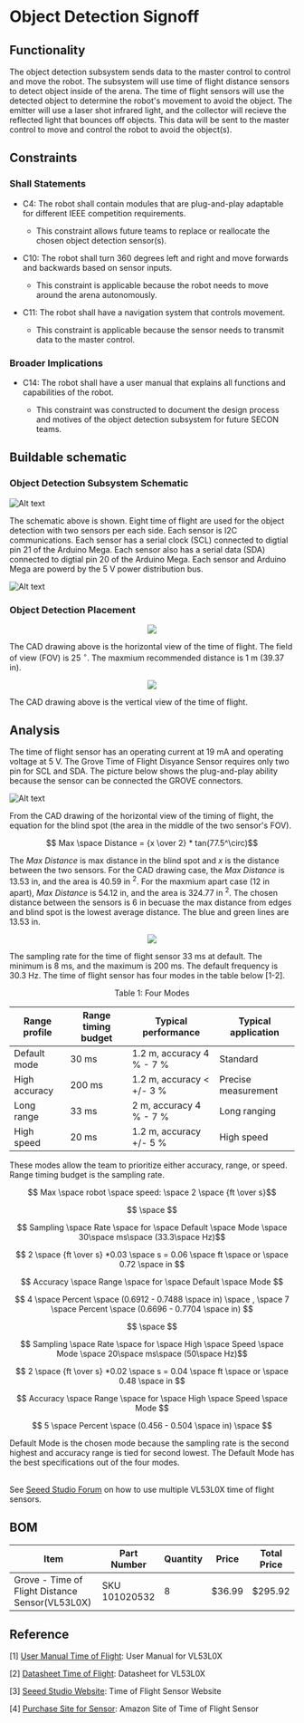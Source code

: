 # Object Detection Signoff

## Functionality

The object detection subsystem sends data to the master control  to control and move the robot. The subsystem will use time of flight distance sensors to detect object inside of the arena. The time of flight sensors will use the detected object to determine the robot's movement to avoid the object. The emitter will use a laser shot infrared light, and the collector will recieve the reflected light that bounces off objects. This data will be sent to the master control to move and control the robot to avoid the object(s).

## Constraints
### Shall Statements

* C4: The robot shall contain modules that are plug-and-play adaptable for different IEEE competition requirements. 

    * This constraint allows future teams to replace or reallocate the chosen object detection sensor(s).

* C10: The robot shall turn 360 degrees left and right and move forwards and backwards based on sensor inputs.
    
    * This constraint is applicable because the robot needs to move around the arena autonomously.

* C11: The robot shall have a navigation system that controls movement.

    * This constraint is applicable because the sensor needs to transmit data to the master control.

### Broader Implications

* C14: The robot shall have a user manual that explains all functions and capabilities of the robot. 
	
    * This constraint was constructed to document the design process and motives of the object detection subsystem for future SECON teams.
    
## Buildable schematic 

### Object Detection Subsystem Schematic

![Alt text](https://github.com/lchapman42/Control-Sensing-Wireless-Charging-Robot/blob/main/Documentation/Electrical/Schematics/Sources/Object%20Detection/ObjDetectionSensorSchematic.png)

The schematic above is shown. Eight time of flight are used for the object detection with two sensors per each side. Each sensor is I2C communications. Each sensor has a serial clock (SCL) connected to digtial pin 21 of the Arduino Mega. Each sensor also has a serial data (SDA) connected to digtial pin 20 of the Arduino Mega. Each sensor and Arduino Mega are powerd by the 5 V power distribution bus.
<br/>

![Alt text](../Documentation/Electrical/Schematics/Sources/Object%20Detection/ObjDetectionSensorSchematicV2.png)

### Object Detection Placement

<p align = "center">
<img src = https://github.com/lchapman42/Control-Sensing-Wireless-Charging-Robot/blob/main/Documentation/Images/Sign%20off%20Photos/Object%20Detection/ObjDetectionSensorHorizonView.png/>
</p>

The CAD drawing above is the horizontal view of the time of flight. The field of view (FOV) is 25 $^\circ$. The maxmium recommended distance is 1 m (39.37 in). 

<p align = "center">
<img src = https://github.com/lchapman42/Control-Sensing-Wireless-Charging-Robot/blob/main/Documentation/Images/Sign%20off%20Photos/Object%20Detection/ObjDetectionSensorVerticalView.png/>
</p>

The CAD drawing above is the vertical view of the time of flight.


## Analysis

The time of flight sensor has an operating current at 19 mA and operating voltage at 5 V. The Grove Time of Flight Disyance Sensor requires only two pin for SCL and SDA. The picture below shows the plug-and-play ability because the sensor can be connected the GROVE connectors.


![Alt text](https://github.com/lchapman42/Control-Sensing-Wireless-Charging-Robot/blob/main/Documentation/Images/Sign%20off%20Photos/Object%20Detection/TimeOfFlightSensorImage.jpg)

From the CAD drawing of the horizontal view of the timing of flight, the equation for the blind spot (the area in the middle of the two sensor's FOV).

$$ Max \space Distance = {x \over 2} * tan(77.5^\circ)$$

The *Max Distance* is max distance in the blind spot and *x* is the distance between the two sensors. For the CAD drawing case, the *Max Distance* is 13.53 in, and the area is 40.59 in $^2$. For the maxmium apart case (12 in apart), *Max Distance* is 54.12 in, and the area is 324.77 in $^2$. The chosen distance between the sensors is 6 in becuase the max distance from edges and blind spot is the lowest average distance. The blue and green lines are 13.53 in.

<p align = "center">
<img src = https://github.com/lchapman42/Control-Sensing-Wireless-Charging-Robot/blob/main/Documentation/Images/Sign%20off%20Photos/Object%20Detection/ObjDetectionSensorLengthMeasurements.png/>
</p>

The sampling rate for the time of flight sensor 33 ms at default. The minimum is 8 ms, and the maximum is 200 ms. The default frequency is 30.3 Hz. The time of flight sensor has four modes in the table below [1-2].

<p align = "center">
Table 1: Four Modes

<div align="center">
	
| Range profile | Range timing budget |    Typical performance    | Typical application |
|---------------|---------------------|---------------------------|---------------------|
| Default mode  | 30 ms               | 1.2 m, accuracy 4 % - 7 % | Standard            |
| High accuracy | 200 ms              | 1.2 m, accuracy < +/- 3 % | Precise measurement | 
| Long range    | 33 ms               |   2 m, accuracy 4 % - 7 % | Long ranging        |
| High speed    | 20 ms               | 1.2 m, accuracy +/- 5 %   | High speed          |
	
</div>
 
These modes allow the team to prioritize either accuracy, range, or speed. Range timing budget is the sampling rate. 

$$ Max \space robot \space speed: \space 2 \space {ft \over s}$$

$$ \space $$

$$ Sampling \space Rate \space for \space Default \space Mode \space 30\space ms\space (33.3\space Hz)$$

$$ 2 \space {ft \over s} *0.03 \space s = 0.06 \space ft \space or \space 0.72 \space in $$

$$ Accuracy \space Range \space for \space Default \space Mode $$

$$ 4 \space Percent \space (0.6912 - 0.7488 \space in) \space , \space 7 \space Percent \space (0.6696 - 0.7704 \space in) $$

$$ \space $$

$$ Sampling \space Rate \space for \space High \space Speed \space Mode \space 20\space ms\space (50\space Hz)$$

$$ 2 \space {ft \over s} *0.02 \space s = 0.04 \space ft \space or \space 0.48 \space in $$

$$ Accuracy \space Range \space for \space High \space Speed \space Mode $$

$$ 5 \space Percent \space (0.456 - 0.504 \space in) \space $$

Default Mode is the chosen mode because the sampling rate is the second highest and accuracy range is tied for second lowest. The Default Mode has the best specifications out of the four modes. <br />
<br />

See [Seeed Studio Forum](https://forum.seeedstudio.com/t/how-to-change-i2c-address-on-grove-time-of-flight-distance-sensor-vl53l0x/266866/2) on how to use multiple VL53L0X time of flight sensors.



## BOM

<div align="center">

| Item | Part Number | Quantity | Price | Total Price | 
|-|-|-|-|-| 
|Grove - Time of Flight Distance Sensor(VL53L0X) | SKU 101020532 | 8 | $36.99 | $295.92| 

</div>

## Reference

[1] [User Manual Time of Flight][def1]: User Manual for VL53L0X

[2] [Datasheet Time of Flight][def2]: Datasheet for VL53L0X

[3] [Seeed Studio Website][def3]: Time of Flight Sensor Website

[4] [Purchase Site for Sensor][def4]: Amazon Site of Time of Flight Sensor



[def1]: https://github.com/lchapman42/Control-Sensing-Wireless-Charging-Robot/blob/main/Documentation/Background%20Documents/Object%20Detection/Time-of-Flight%20User%20Manual.pdf

[def2]: https://github.com/lchapman42/Control-Sensing-Wireless-Charging-Robot/blob/main/Documentation/Background%20Documents/Object%20Detection/Time-of-Flight%20Datasheet.pdf

[def3]: https://www.seeedstudio.com/Grove-Time-of-Flight-Distance-Sensor-VL53L0X.html?utm_source=blog&utm_medium=blog

[def4]: https://www.amazon.com/SeeedStudio-Grove-Flight-Distance-VL53L0X/dp/B07Q1YBH99?ref_=ast_sto_dp
